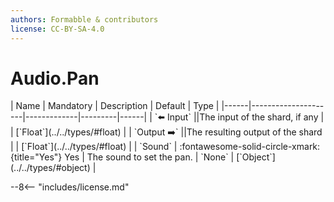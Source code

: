 ```yaml
---
authors: Formabble & contributors
license: CC-BY-SA-4.0
---
```



# Audio.Pan

<div class="sh-parameters" markdown="1">
| Name | Mandatory | Description | Default | Type |
|------|---------------------|-------------|---------|------|
| `⬅️ Input` ||The input of the shard, if any | | [`Float`](../../types/#float) |
| `Output ➡️` ||The resulting output of the shard | | [`Float`](../../types/#float) |
| `Sound` | :fontawesome-solid-circle-xmark:{title="Yes"} Yes  | The sound to set the pan. | `None` | [`Object`](../../types/#object) |

</div>



--8<-- "includes/license.md"

